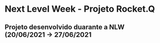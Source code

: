 # Next Level Week - Projeto Rocket.Q

## Projeto desenvolvido duarante a NLW (20/06/2021 → 27/06/2021

